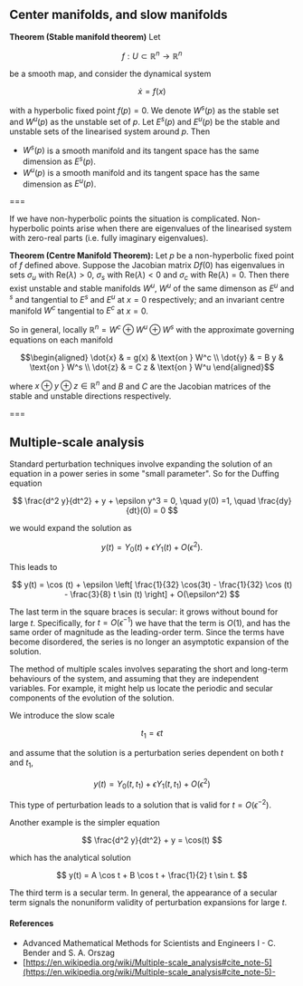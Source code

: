## Center manifolds, and slow manifolds

**Theorem (Stable manifold theorem)**  Let

$$f : U \subset \mathbb{R}^n \to \mathbb{R}^n$$

be a smooth map, and consider the dynamical system

$$\dot{x}  = f(x)$$

with a hyperbolic fixed point $f(p) = 0$. We denote $W^s(p)$ as the stable set and $W^u(p)$ as the unstable set of $p$. Let $E^s(p)$ and $E^u(p)$ be the stable and unstable sets of the linearised system around $p$. Then 

- $W^s(p)$ is a smooth manifold and its tangent space has the same dimension as $E^s(p)$.
- $W^u(p)$ is a smooth manifold and its tangent space has the same dimension as $E^u(p)$.

===

If we have non-hyperbolic points the situation is complicated. Non-hyperbolic points arise when there are eigenvalues of the linearised system with zero-real parts (i.e. fully imaginary eigenvalues). 

**Theorem (Centre Manifold Theorem):** Let $p$ be a non-hyperbolic fixed point of $f$ defined above. Suppose the Jacobian matrix $Df(0)$ has eigenvalues in sets $\sigma_u$ with $\text{Re}(\lambda) > 0$, $\sigma_s$ with $\text{Re}(\lambda) < 0$ and $\sigma_c$ with $\text{Re}(\lambda) = 0$. Then there exist unstable and stable manifolds $W^u$, $W^u$ of the same dimenson as $E^u$ and $^s$ and tangential to $E^s$ and $E^u$ at $x=0$ respectively; and an invariant centre manifold $W^c$ tangential to $E^c$ at $x=0$.

So in general, locally $\mathbb{R}^n = W^c \oplus W^u \oplus W^s$ with the approximate governing equations on each manifold

$$\begin{aligned}
\dot{x} & = g(x) & \text{on } W^c \\
\dot{y} & = B y & \text{on } W^s \\
\dot{z} & = C z & \text{on } W^u
\end{aligned}$$

where $x \oplus y \oplus z \in \mathbb{R}^n$ and $B$ and $C$ are the Jacobian matrices of the stable and unstable directions respectively.

===

## Multiple-scale analysis

Standard perturbation techniques involve expanding the solution of an equation in a power series in some "small parameter". So for the Duffing equation

$$ \frac{d^2 y}{dt^2} + y + \epsilon y^3 = 0, \quad y(0) =1, \quad \frac{dy}{dt}(0) = 0 $$

we would expand the solution as

$$ y(t) = Y_0(t) + \epsilon Y_1(t) + O(\epsilon^2). $$

This leads to

$$ y(t) = \cos (t) + \epsilon \left[ \frac{1}{32} \cos(3t) - \frac{1}{32} \cos (t) - \frac{3}{8} t \sin (t) \right] + O(\epsilon^2) $$

The last term in the square braces is secular: it grows without bound for large $t$. Specifically, for $t = O(\epsilon^{-1})$ we have that the term is $O(1)$, and has the same order of magnitude as the leading-order term. Since the terms have become disordered, the series is no longer an asymptotic expansion of the solution.

The method of multiple scales involves separating the short and long-term behaviours of the system, and assuming that they are independent variables. For example, it might help us locate the periodic and secular components of the evolution of the solution.

We introduce the slow scale

$$ t_1 = \epsilon t $$

and assume that the solution is a perturbation series dependent on both $t$ and $t_1$,

$$ y(t) = Y_0(t, t_1) + \epsilon Y_1(t, t_1) + O(\epsilon^2 ) $$ 

This type of perturbation leads to a solution that is valid for $t=O(\epsilon^{-2})$.

Another example is the simpler equation

$$ \frac{d^2 y}{dt^2} + y = \cos(t) $$

which has the analytical solution

$$ y(t) = A \cos t + B \cos t + \frac{1}{2} t \sin t. $$

The third term is a secular term. In general, the appearance of a secular term signals the nonuniform validity of perturbation expansions for large $t$.

#### References

- Advanced Mathematical Methods for Scientists and Engineers I - C. Bender and S. A. Orszag
- [https://en.wikipedia.org/wiki/Multiple-scale_analysis#cite_note-5](https://en.wikipedia.org/wiki/Multiple-scale_analysis#cite_note-5)- 
<!--stackedit_data:
eyJoaXN0b3J5IjpbLTE4ODI5NDQ5MTQsMjA5MjEzODI4OSwtMT
M3ODEyMjQ0NSw4OTcwMDY5MDgsODI5Mjk5NzcxLC0xMjIxMDI2
ODIyLDEyNjMzNTY3ODAsLTEzNzgxMjI0NDUsODUwODY0MjYsMT
AwNzA2MTEzNV19
-->